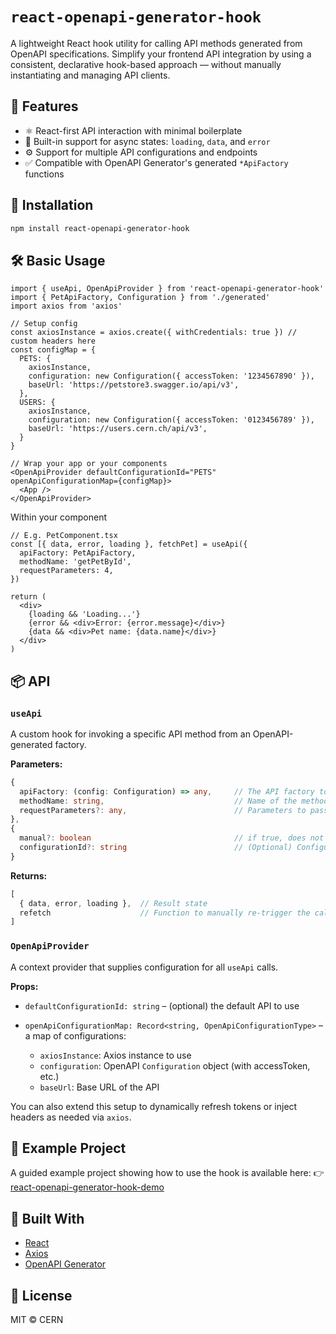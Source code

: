 <!--
SPDX-FileCopyrightText: 2025 CERN

SPDX-License-Identifier: MIT
-->

# `react-openapi-generator-hook`

A lightweight React hook utility for calling API methods generated from OpenAPI specifications. Simplify your frontend API integration by using a consistent, declarative hook-based approach — without manually instantiating and managing API clients.

## 🚀 Features

* ⚛️ React-first API interaction with minimal boilerplate
* 🔄 Built-in support for async states: `loading`, `data`, and `error`
* ⚙️ Support for multiple API configurations and endpoints
* ✅ Compatible with OpenAPI Generator's generated `*ApiFactory` functions

## 🧩 Installation

```bash
npm install react-openapi-generator-hook
```

## 🛠️ Basic Usage

```tsx
import { useApi, OpenApiProvider } from 'react-openapi-generator-hook'
import { PetApiFactory, Configuration } from './generated'
import axios from 'axios'

// Setup config
const axiosInstance = axios.create({ withCredentials: true }) // custom headers here
const configMap = {
  PETS: {
    axiosInstance,
    configuration: new Configuration({ accessToken: '1234567890' }),
    baseUrl: 'https://petstore3.swagger.io/api/v3',
  },
  USERS: {
    axiosInstance,
    configuration: new Configuration({ accessToken: '0123456789' }),
    baseUrl: 'https://users.cern.ch/api/v3',
  }
}

// Wrap your app or your components
<OpenApiProvider defaultConfigurationId="PETS" openApiConfigurationMap={configMap}>
  <App />
</OpenApiProvider>
```
Within your component
```tsx
// E.g. PetComponent.tsx
const [{ data, error, loading }, fetchPet] = useApi({
  apiFactory: PetApiFactory,
  methodName: 'getPetById',
  requestParameters: 4,
})

return (
  <div>
    {loading && 'Loading...'}
    {error && <div>Error: {error.message}</div>}
    {data && <div>Pet name: {data.name}</div>}
  </div>
)
```

## 📦 API

### `useApi`

A custom hook for invoking a specific API method from an OpenAPI-generated factory.

**Parameters:**

```ts
{
  apiFactory: (config: Configuration) => any,     // The API factory to use
  methodName: string,                             // Name of the method to invoke
  requestParameters?: any,                        // Parameters to pass to the method
},
{
  manual?: boolean                                // if true, does not send request on component mount
  configurationId?: string                        // (Optional) Configuration key to use
}
```

**Returns:**

```ts
[
  { data, error, loading },  // Result state
  refetch                    // Function to manually re-trigger the call
]
```

### `OpenApiProvider`

A context provider that supplies configuration for all `useApi` calls.

**Props:**

* `defaultConfigurationId: string` – (optional) the default API to use
* `openApiConfigurationMap: Record<string, OpenApiConfigurationType>` – a map of configurations:

    * `axiosInstance`: Axios instance to use
    * `configuration`: OpenAPI `Configuration` object (with accessToken, etc.)
    * `baseUrl`: Base URL of the API


You can also extend this setup to dynamically refresh tokens or inject headers as needed via `axios`.

## 🧪 Example Project

A guided example project showing how to use the hook is available here:
👉 [react-openapi-generator-hook-demo](./examples/demo)

## 🧱 Built With

* [React](https://reactjs.org)
* [Axios](https://axios-http.com)
* [OpenAPI Generator](https://openapi-generator.tech/)

## 📃 License

MIT © CERN
